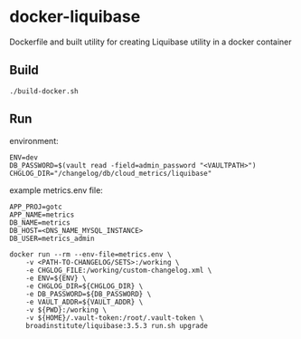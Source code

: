# docker-liquibase
Dockerfile and built utility for creating Liquibase utility in a docker container

## Build
```
./build-docker.sh
```

## Run

environment:
```
ENV=dev
DB_PASSWORD=$(vault read -field=admin_password "<VAULTPATH>")
CHGLOG_DIR="/changelog/db/cloud_metrics/liquibase"
```

example metrics.env file:
```
APP_PROJ=gotc
APP_NAME=metrics
DB_NAME=metrics
DB_HOST=<DNS_NAME_MYSQL_INSTANCE>
DB_USER=metrics_admin
```

```
docker run --rm --env-file=metrics.env \
    -v <PATH-TO-CHANGELOG/SETS>:/working \
    -e CHGLOG_FILE:/working/custom-changelog.xml \
	-e ENV=${ENV} \
	-e CHGLOG_DIR=${CHGLOG_DIR} \
	-e DB_PASSWORD=${DB_PASSWORD} \
	-e VAULT_ADDR=${VAULT_ADDR} \
	-v ${PWD}:/working \
	-v ${HOME}/.vault-token:/root/.vault-token \
	broadinstitute/liquibase:3.5.3 run.sh upgrade
```
